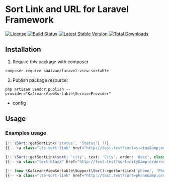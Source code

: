 # Sort Link and URL for Laravel Framework

[![License](https://img.shields.io/packagist/l/ka4ivan/laravel-view-sortable.svg?style=for-the-badge)](https://packagist.org/packages/ka4ivan/laravel-view-sortable)
[![Build Status](https://img.shields.io/github/stars/ka4ivan/laravel-view-sortable.svg?style=for-the-badge)](https://github.com/ka4ivan/laravel-view-sortable)
[![Latest Stable Version](https://img.shields.io/packagist/v/ka4ivan/laravel-view-sortable.svg?style=for-the-badge)](https://packagist.org/packages/ka4ivan/laravel-view-sortable)
[![Total Downloads](https://img.shields.io/packagist/dt/ka4ivan/laravel-view-sortable.svg?style=for-the-badge)](https://packagist.org/packages/ka4ivan/laravel-view-sortable)

## Installation

1) Require this package with composer
```shell
composer require ka4ivan/laravel-view-sortable
```

2) Publish package resource:
```shell
php artisan vendor:publish --provider="Ka4ivan\ViewSortable\ServiceProvider"
```
- config

## Usage

### Examples usage

```php
{!! \Sort::getSortLink('status', 'Status') !!}
{{-- <a class="lte-sort-link" href="http://test.test?sort=status&amp;order=asc" style="position: relative">Status </a> --}}

{!! \Sort::getSortLink(sort: 'city', text: 'City', order: 'desc', class: 'text-black') !!}
{{-- <a class="text-black" href="http://test.test?sort=city&amp;order=desc" style="position: relative">City </a> --}}

{!! (new \Ka4ivan\ViewSortable\Support\Sort)->getSortLink('phone', 'Phone') !!}
{{-- <a class="lte-sort-link" href="http://test.test?sort=phone&amp;order=asc" style="position: relative">Phone </a> --}}
```
